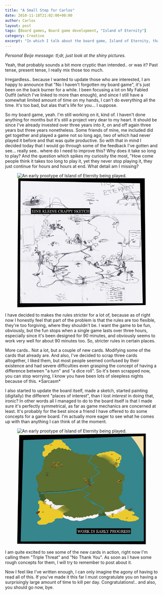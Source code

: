 ```yaml
---
title: "A Small Step for Carlos"
date: 2010-11-18T21:02:00+00:00
author: Carlos
layout: post
tags: [Board games, Board game development, "Island of Eternity"]
category: Creative
excerpt: "In which I talk about the board game, Island of Eternity, that I'm making."
---
```

*Personal Beije message: tl;dr, just look at the shiny pictures.*

Yeah, that probably sounds a bit more cryptic than intended.. or was it? Past tense, present tense, I really mix those too much.

Irregardless.. because I wanted to update those who are interested, I am happy to announce that "No I haven't forgotten my board game", it's just been on the back burner for a while. I been focusing a lot on My Fabled Outfit (which I've linked to more than enough), and since I still have a somewhat limited amount of time on my hands, I can't do everything all the time. It's too bad, but alas that's life for you... I suppose.

So my board game, yeah. I'm still working on it, kind of. I haven't done anything for months but it's still a project very dear to my heart. It should be since I've already invested over three years into it, on and off again three years but three years nonetheless. Some friends of mine, me included did get together and played a game not so long ago, two of which had never played it before and that was quite productive. So with that in mind I decided today that I would go through some of the feedback I've gotten and see... really see.. where do I need to improve this? Why does it take so long to play? And the question which spikes my curiosity the most, "How come people think it takes too long to play it, yet they never stop playing it, they just continue for hours and hours at end. What detail am I missing?

<figure>
  <img class="js-lazy-load" data-original="/assets/posts/2010/11/sketch.png" alt="An early prootype of Island of Eternity being played.">
  <noscript>
    <img src="/assets/posts/2010/11/sketch.png" alt="An early prootype of Island of Eternity being played.">
  </noscript>
  <figcaption></figcaption>
</figure>

I have decided to makes the rules stricter for a lot of, because as of right now I honestly feel that part of the problem is that the rules are too flexible, they're too forgiving, where they shouldn't be. I want the game to be fun, obviously, but the fun stops when a single game lasts over three hours, especially since it's been designed for 90 minutes, and obviously seems to work very well for about 90 minutes too. So, stricter rules in certain places.

More cards.. Not a lot, but a couple of new cards. Modifying some of the cards that already are. And also, I've decided to scrap three cards altogether, I liked them, but most people seemed confused by their existence and had severe difficulties even grasping the concept of having a difference between "a turn" and "a dice roll". So it's been scrapped now, you can stop worrying, I know you have been lots of sleepless nights because of this. \*Sarcasm\*

I also started to update the board itself, made a sketch, started painting (digitally) the different "places of interest", than I lost <span style="font-style: italic;">interest</span> in doing that, ironic? In other words all I managed to do to the board itself is that I made sure it's perfectly symmetrical, as far as game mechanics are concerned at least. It's probably for the best since a friend I have offered to do some concepts for a game board. I'm actually more eager to see what he comes up with than anything I can think of at the moment.

<figure>
  <img class="js-lazy-load" data-original="/assets/posts/2010/11/a-board-is-born.png" alt="An early prootype of Island of Eternity being played.">
  <noscript>
    <img src="/assets/posts/2010/11/a-board-is-born.png" alt="An early prootype of Island of Eternity being played.">
  </noscript>
  <figcaption></figcaption>
</figure>

I am quite excited to see some of the new cards in action, right now I'm calling them "Triple Threat" and "No Thank You". As soon as I have some rough concepts for them, I will try to remember to post about it.

Now I feel like I've written enough, I can only imagine the agony of having to read all of this. If you've made it this far I must congratulate you on having a surprisingly large amount of time to kill per day. Congratulations!.. and also, you should go now, bye.